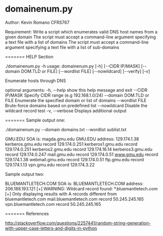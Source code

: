 domainenum.py
=======

Author: Kevin Romano
CFRS767

Requirement: Write a script which enumerates valid DNS host names from a given domain
                The script must accept a command-line argument specifying a text file with a list of domains
                The script must accept a command-line argument specifying a text file with a list of sub-domains

=======
HELP Section

./domainenum.py -h
usage: domainenum.py [-h] [--CIDR IP/MASK] [--domain DOM.TLD or FILE]
                     [--wordlist FILE] [--nowildcard] [--verify] [-v]

Enumerate hosts through DNS

optional arguments:
  -h, --help            show this help message and exit
  --CIDR IP/MASK        Specify CIDR range (e.g 192.168.1.0/24)
  --domain DOM.TLD or FILE
                        Enumerate the specified domain or list of domains
  --wordlist FILE       Brute-force domains based on predefined list
  --nowildcard          Disable the wildcard record test
  -v, --verbose         Displays additional output


=======
Sample output one:

./domainenum.py --domain domains.txt --wordlist sublist.txt

GMU.EDU SOA is: magda.gmu.edu
GMU.EDU address: 129.174.1.38
	kerberos.gmu.edu record 129.174.0.251
	kerberos1.gmu.edu record 129.174.0.251
	kerberos2.gmu.edu record 129.174.16.14
	kerberos3.gmu.edu record 129.174.0.247
	mail.gmu.edu record 129.174.0.51
	www.gmu.edu record 129.174.1.38
	webmail.gmu.edu record 129.174.0.51
	ftp.gmu.edu record 129.174.1.13
	vpn.gmu.edu record 129.174.3.22

Sample output two:

BLUEMANTLETECH.COM SOA is:
BLUEMANTLETECH.COM address: 206.188.193.121
[+] WARNING: Wildcard record found: *.bluemantletech.com
[+] Only displaying results with A records different from bluemantletech.com
	mail.bluemantletech.com record 50.245.245.165
	vpn.bluemantletech.com record 50.245.245.165

=======
References

http://stackoverflow.com/questions/2257441/random-string-generation-with-upper-case-letters-and-digits-in-python